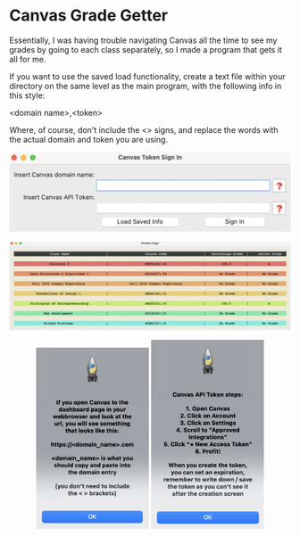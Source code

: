 # Canvas Grade Getter

Essentially, I was having trouble navigating Canvas all 
the time to see my grades by going to each class separately, 
so I made a program that gets it all for me.

If you want to use the saved load functionality, create a 
text file within your directory on the same level as the main 
program, with the following info in this style:

\<domain name\>,\<token\>

Where, of course, don't include the \<\> signs, and replace the 
words with the actual domain and token you are using.

![](documentation_images/sign_in_screen.png)

![](documentation_images/grade_screen.png)

<div align="center">
	<img width = "40%" src="documentation_images/domain_help.png">
  <img width = "40%" src="documentation_images/token_help.png">
</div>

